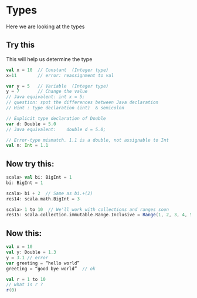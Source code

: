 <link rel='stylesheet' href='../assets/css/main.css'/>

# Types

Here we are looking at the types

## Try this 

This will help us determine the type

```scala
val x = 10  // Constant  (Integer type)
x=11        // error: reassignment to val

var y = 5   // Variable  (Integer type)
y = 7       // Change the value 
// Java equivalent: int x = 5;
// question: spot the differences between Java declaration
// Hint : type declaration (int)  & semicolon

// Explicit type declaration of Double
var d: Double = 5.0  
// Java equivalent:    double d = 5.0;

// Error-type mismatch. 1.1 is a double, not assignable to Int
val n: Int = 1.1
```

## Now try this:

```scala
scala> val bi: BigInt = 1
bi: BigInt = 1

scala> bi + 2  // Same as bi.+(2)
res14: scala.math.BigInt = 3

scala> 1 to 10  // We'll work with collections and ranges soon
res15: scala.collection.immutable.Range.Inclusive = Range(1, 2, 3, 4, 5, 6, 7, 8, 9, 10)

```

## Now this:

```scala
val x = 10
val y: Double = 1.3
y = 3.1 // error
var greeting = “hello world”
greeting = “good bye world”  // ok 

val r = 1 to 10
// what is r ?
r(0)
```
